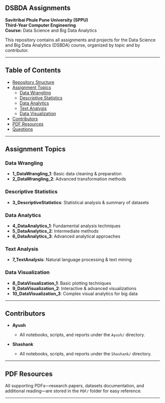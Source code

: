 ## DSBDA Assignments  
**Savitribai Phule Pune University (SPPU)**  
**Third-Year Computer Engineering**  
**Course:** Data Science and Big Data Analytics  

This repository contains all assignments and projects for the Data Science and Big Data Analytics (DSBDA) course, organized by topic and by contributor.

---

## Table of Contents

- [Repository Structure](#repository-structure)  
- [Assignment Topics](#assignment-topics)  
  - [Data Wrangling](#data-wrangling)  
  - [Descriptive Statistics](#descriptive-statistics)  
  - [Data Analytics](#data-analytics)  
  - [Text Analysis](#text-analysis)  
  - [Data Visualization](#data-visualization)  
- [Contributors](#contributors)  
- [PDF Resources](#pdf-resources)  
- [Questions](#questions)  


---

## Assignment Topics

### Data Wrangling  
- **1_DataWrangling_1**: Basic data cleaning & preparation  
- **2_DataWrangling_2**: Advanced transformation methods  

### Descriptive Statistics  
- **3_DescriptiveStatistics**: Statistical analysis & summary of datasets  

### Data Analytics  
- **4_DataAnalytics_1**: Fundamental analysis techniques  
- **5_DataAnalytics_2**: Intermediate methods  
- **6_DataAnalytics_3**: Advanced analytical approaches  

### Text Analysis  
- **7_TextAnalysis**: Natural language processing & text mining  

### Data Visualization  
- **8_DataVisualization_1**: Basic plotting techniques  
- **9_DataVisualization_2**: Interactive & advanced visualizations  
- **10_DataVisualization_3**: Complex visual analytics for big data  

---

## Contributors

- **Ayush**  
  - All notebooks, scripts, and reports under the `Ayush/` directory.

- **Shashank**  
  - All notebooks, scripts, and reports under the `Shashank/` directory.

---

## PDF Resources

All supporting PDFs—research papers, datasets documentation, and additional reading—are stored in the `PDF/` folder for easy reference.

---

